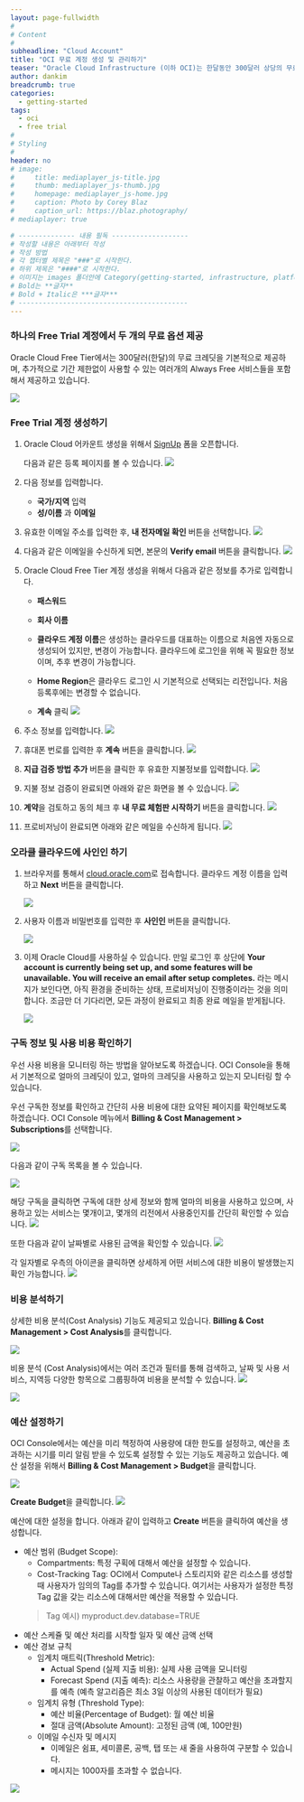 ```yaml
---
layout: page-fullwidth
#
# Content
#
subheadline: "Cloud Account"
title: "OCI 무료 계정 생성 및 관리하기"
teaser: "Oracle Cloud Infrastructure (이하 OCI)는 한달동안 300달러 상당의 무료 크레딧을 제공하는 무료 계정을 제공합니다. 이번 포스팅을 통해서 OCI 무료 계정을 생성하는 방법과 계정 관리 방법에 대해서 알아봅니다."
author: dankim
breadcrumb: true
categories:
  - getting-started
tags:
  - oci
  - free trial
#
# Styling
#
header: no
# image:
#     title: mediaplayer_js-title.jpg
#     thumb: mediaplayer_js-thumb.jpg
#     homepage: mediaplayer_js-home.jpg
#     caption: Photo by Corey Blaz
#     caption_url: https://blaz.photography/
# mediaplayer: true

# -------------- 내용 필독 -------------------
# 작성할 내용은 아래부터 작성
# 작성 방법
# 각 챕터별 제목은 "###"로 시작한다.
# 하위 제목은 "####"로 시작한다.
# 이미지는 images 폴더안에 Category(getting-started, infrastructure, platform, database, aiml)에 넣고 사용 시 "../../images/카테고리명/이미지" 형태로 참조한다.
# Bold는 **글자**
# Bold + Italic은 ***글자***
# ------------------------------------------
---
```


### 하나의 Free Trial 계정에서 두 개의 무료 옵션 제공
Oracle Cloud Free Tier에서는 300달러(한달)의 무료 크레딧을 기본적으로 제공하며, 추가적으로 기간 제한없이 사용할 수 있는 여러개의 Always Free 서비스들을 포함해서 제공하고 있습니다.

![](/assets/img/getting-started/2022/freetrial.png " ")

### Free Trial 계정 생성하기

1. Oracle Cloud 어카운트 생성을 위해서 [SignUp](https://signup.cloud.oracle.com) 폼을 오픈합니다.

   다음과 같은 등록 페이지를 볼 수 있습니다.
       ![](/assets/img/getting-started/2022/cloud-infrastructure-ko.png " ")

2.  다음 정보를 입력합니다.
    * **국가/지역** 입력
    * **성/이름** 과 **이메일**

3. 유효한 이메일 주소를 입력한 후, **내 전자메일 확인** 버튼을 선택합니다.
       ![](/assets/img/getting-started/2022/verify-email-ko.png " ")

4. 다음과 같은 이메일을 수신하게 되면, 본문의 **Verify email** 버튼을 클릭합니다.
       ![](/assets/img/getting-started/2022/verification-mail-ko.png " ")

5. Oracle Cloud Free Tier 계정 생성을 위해서 다음과 같은 정보를 추가로 입력합니다.
    - **패스워드**
    - **회사 이름**
    - **클라우드 계정 이름**은 생성하는 클라우드를 대표하는 이름으로 처음엔 자동으로 생성되어 있지만, 변경이 가능합니다. 클라우드에 로그인을 위해 꼭 필요한 정보이며, 추후 변경이 가능합니다.

    - **Home Region**은 클라우드 로그인 시 기본적으로 선택되는 리전입니다. 처음 등록후에는 변경할 수 없습니다.
    - **계속** 클릭
    ![](/assets/img/getting-started/2022/account-info-ko.png " ")

6.  주소 정보를 입력합니다.
    ![](/assets/img/getting-started/2022/free-tier-address-ko.png " ")

7.  휴대폰 번로를 입력한 후  **계속** 버튼을 클릭합니다.
    ![](/assets/img/getting-started/2022/free-tier-address-2-ko.png " ")

8. **지급 검증 방법 추가** 버튼을 클릭한 후 유효한 지불정보를 입력합니다.
    ![](/assets/img/getting-started/2022/free-tier-payment-1-ko.png " ")

9. 지불 정보 검증이 완료되면 아래와 같은 화면을 볼 수 있습니다.
    ![](/assets/img/getting-started/2022/free-tier-payment-2-ko.png " ")

10. **계약**을 검토하고 동의 체크 후 **내 무료 체험판 시작하기** 버튼을 클릭합니다.
    ![](/assets/img/getting-started/2022/free-tier-agreement-ko.png " ")

11. 프로비저닝이 완료되면 아래와 같은 메일을 수신하게 됩니다. 
    ![](/assets/img/getting-started/2022/account-provisioned-ko.png " ")

### 오라클 클라우드에 사인인 하기

1. 브라우저를 통해서 [cloud.oracle.com](https://cloud.oracle.com)로 접속합니다. 클라우드 계정 이름을 입력하고 **Next** 버튼을 클릭합니다.

    ![](/assets/img/getting-started/2022/cloud-oracle-ko.png " ")

2. 사용자 이름과 비밀번호를 입력한 후 **사인인** 버튼을 클릭합니다.

   ![](/assets/img/getting-started/2022/cloud-login-tenant-single-sigon-ko.png " ")

3. 이제 Oracle Cloud를 사용하실 수 있습니다. 만일 로그인 후 상단에 **Your account is currently being set up, and some features will be unavailable. You will receive an email after setup completes.** 라는 메시지가 보인다면, 아직 환경을 준비하는 상태, 프로비저닝이 진행중이라는 것을 의미합니다. 조금만 더 기다리면, 모든 과정이 완료되고 최종 완료 메일을 받게됩니다.

    ![](/assets/img/getting-started/2022/oci-console-home-page-ko.png " ")

### 구독 정보 및 사용 비용 확인하기
우선 사용 비용을 모니터링 하는 방법을 알아보도록 하겠습니다. OCI Console을 통해서 기본적으로 얼마의 크레딧이 있고, 얼마의 크레딧을 사용하고 있는지 모니터링 할 수 있습니다. 

우선 구독한 정보를 확인하고 간단히 사용 비용에 대한 요약된 페이지를 확인해보도록 하겠습니다. OCI Console 메뉴에서 **Billing & Cost Management > Subscriptions**를 선택합니다.

![](/assets/img/getting-started/2022/oci-subscription-1.png " ")

다음과 같이 구독 목록을 볼 수 있습니다. 

![](/assets/img/getting-started/2022/oci-subscription-2.png " ")

해당 구독을 클릭하면 구독에 대한 상세 정보와 함께  얼마의 비용을 사용하고 있으며, 사용하고 있는 서비스는 몇개이고, 몇개의 리전에서 사용중인지를 간단히 확인할 수 있습니다.
![](/assets/img/getting-started/2022/oci-subscription-3.png " ")

또한 다음과 같이 날짜별로 사용된 금액을 확인할 수 있습니다.
![](/assets/img/getting-started/2022/oci-subscription-4.png " ")

각 일자별로 우측의 아이콘을 클릭하면 상세하게 어떤 서비스에 대한 비용이 발생했는지 확인 가능합니다.
![](/assets/img/getting-started/2022/oci-subscription-5.png " ")

### 비용 분석하기
상세한 비용 분석(Cost Analysis) 기능도 제공되고 있습니다. **Billing & Cost Management > Cost Analysis**를 클릭합니다.

![](/assets/img/getting-started/2022/oci-cost-analytics-1.png " ")

비용 분석 (Cost Analysis)에서는 여러 조건과 필터를 통해 검색하고, 날짜 및 사용 서비스, 지역등 다양한 항목으로 그룹핑하여 비용을 분석할 수 있습니다.
![](/assets/img/getting-started/2022/oci-cost-analytics-2.png " ")

![](/assets/img/getting-started/2022/oci-cost-analytics-3.png " ")

### 예산 설정하기
OCI Console에서는 예산을 미리 책정하여 사용량에 대한 한도를 설정하고, 예산을 초과하는 시기를 미리 알림 받을 수 있도록 설정할 수 있는 기능도 제공하고 있습니다. 예산 설정을 위해서 **Billing & Cost Management > Budget**을 클릭합니다.

![](/assets/img/getting-started/2022/oci-budget-1.png " ")

**Create Budget**을 클릭합니다.
![](/assets/img/getting-started/2022/oci-budget-2.png " ")

예산에 대한 설정을 합니다. 아래과 같이 입력하고 **Create** 버튼을 클릭하여 예산을 생성합니다.
* 예산 범위 (Budget Scope): 
    * Compartments: 특정 구획에 대해서 예산을 설정할 수 있습니다.
    * Cost-Tracking Tag: OCI에서 Compute나 스토리지와 같은 리소스를 생성할 때 사용자가 임의의 Tag를 추가할 수 있습니다. 여기서는 사용자가 설정한 특정 Tag 값을 갖는 리소스에 대해서만 예산을 적용할 수 있습니다. 
    > Tag 예시) myproduct.dev.database=TRUE
* 예산 스케쥴 및 예산 처리를 시작할 일자 및 예산 금액 선택
* 예산 경보 규칙
    * 임계치 매트릭(Threshold Metric): 
        * Actual Spend (실제 지출 비용): 실제 사용 금액을 모니터링
        * Forecast Spend (지출 예측): 리소스 사용량을 관찰하고 예산을 초과할지를 예측 (예측 알고리즘은 최소 3일 이상의 사용된 데이터가 필요)
    * 임계치 유형 (Threshold Type): 
        * 예산 비율(Percentage of Budget): 월 예산 비율
        * 절대 금액(Absolute Amount): 고정된 금액 (예, 100만원)
    * 이메일 수신자 및 메시지
        * 이메일은 쉼표, 세미콜론, 공백, 탭 또는 새 줄을 사용하여 구분할 수 있습니다.
        * 메시지는 1000자를 초과할 수 없습니다.

![](/assets/img/getting-started/2022/oci-budget-3.png " ")
